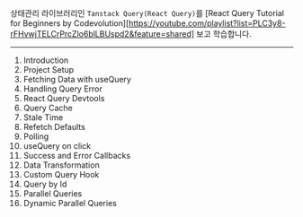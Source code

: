 상태관리 라이브러리인 `Tanstack Query(React Query)`를 [React Query Tutorial for Beginners by Codevolution][https://youtube.com/playlist?list=PLC3y8-rFHvwjTELCrPrcZlo6blLBUspd2&feature=shared] 보고 학습합니다.

---

1. Introduction
2. Project Setup
3. Fetching Data with useQuery
4. Handling Query Error
5. React Query Devtools
6. Query Cache
7. Stale Time
8. Refetch Defaults
9. Polling
10. useQuery on click
11. Success and Error Callbacks
12. Data Transformation
13. Custom Query Hook
14. Query by Id
15. Parallel Queries
16. Dynamic Parallel Queries

